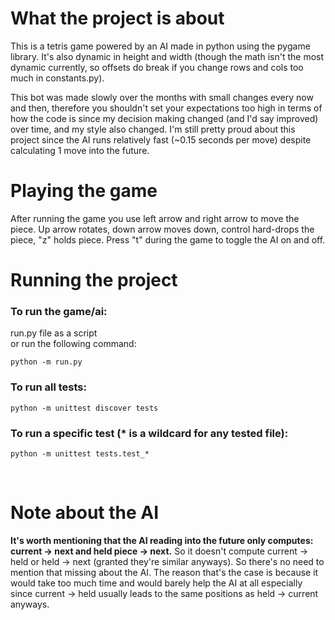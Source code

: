 # What the project is about
This is a tetris game powered by an AI made in python using the pygame library. It's also dynamic in height and width (though the math isn't the most dynamic currently, so offsets do break if you change rows and cols too much in constants.py).

This bot was made slowly over the months with small changes every now and then, therefore you shouldn't set your expectations too high in terms of how the code is since my decision making changed (and I'd say improved) over time, and my style also changed.
I'm still pretty proud about this project since the AI runs relatively fast (~0.15 seconds per move) despite calculating 1 move into the future.

# Playing the game
After running the game you use left arrow and right arrow to move the piece. Up arrow rotates, down arrow moves down, control hard-drops the piece, "z" holds piece. Press "t" during the game to toggle the AI on and off.

# Running the project
### To run the game/ai:

run.py file as a script <br>
or run the following command:
```
python -m run.py
```

### To run all tests:
```
python -m unittest discover tests
```

### To run a specific test (* is a wildcard for any tested file):
```
python -m unittest tests.test_*
```

<br>

# Note about the AI
**It's worth mentioning that the AI reading into the future only computes: current -> next and held piece -> next.** So it doesn't compute current -> held or held -> next (granted they're similar anyways). So there's no need to mention that missing about the AI. The reason that's the case is because it would take too much time and would barely help the AI at all especially since current -> held usually leads to the same positions as held -> current anyways.